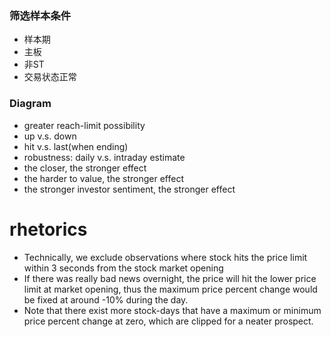 ### 筛选样本条件
+ 样本期
+ 主板
+ 非ST
+ 交易状态正常

### Diagram
+ greater reach-limit possibility
+ up v.s. down
+ hit v.s. last(when ending)
+ robustness: daily v.s. intraday estimate
+ the closer, the stronger effect
+ the harder to value, the stronger effect
+ the stronger investor sentiment, the stronger effect

# rhetorics
+ Technically, we exclude observations where stock hits the price limit within 3 seconds from the stock market opening
+ If there was really bad news overnight, the price will hit the lower price limit at market opening, thus the maximum price percent change would be fixed at around -10% during the day.
+ Note that there exist more stock-days that have a maximum or minimum price percent change at zero, which are clipped for a neater prospect.
